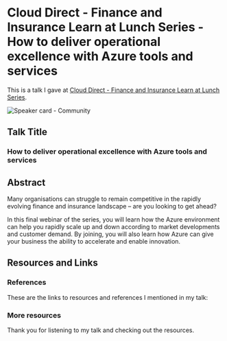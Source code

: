# Cloud Direct - Finance and Insurance Learn at Lunch Series - How to deliver operational excellence with Azure tools and services

This is a talk I gave at [Cloud Direct - Finance and Insurance Learn at Lunch Series]([https://app.checkin.no/event/57096/community-tuesday](https://www.clouddirect.net/fsi-learn-at-lunch-series/)).

![Speaker card - Community]()

## Talk Title

### How to deliver operational excellence with Azure tools and services

## Abstract

Many organisations can struggle to remain competitive in the rapidly evolving finance and insurance landscape – are you looking to get ahead?

In this final webinar of the series, you will learn how the Azure environment can help you rapidly scale up and down according to market developments and customer demand. By joining, you will also learn how Azure can give your business the ability to accelerate and enable innovation.

## Resources and Links

### References

These are the links to resources and references I mentioned in my talk:



### More resources

Thank you for listening to my talk and checking out the resources.
